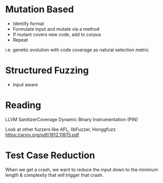 # Mutation Based
* Identify format
* Formulate input and mutate via a method
* If mutant covers new code, add to corpus 
* Repeat

i.e. genetic evolution with code coverage as natural selection metric

# Structured Fuzzing
* Input aware



# Reading
LLVM SanitizerCoverage
Dynamic Binary Instrumentation (PIN) 

Look at other fuzzers like AFL, libFuzzer, Honggfuzz
https://arxiv.org/pdf/1812.11875.pdf



# Test Case Reduction
When we get a crash, we want to reduce the input down to the minimum length & complexity that will trigger that crash.

